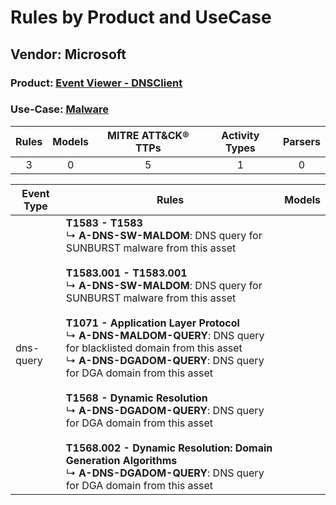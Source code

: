 Rules by Product and UseCase
============================
Vendor: Microsoft
-----------------
### Product: [Event Viewer - DNSClient](../ds_microsoft_event_viewer_-_dnsclient.md)
### Use-Case: [Malware](../../../../UseCases/uc_malware.md)

| Rules | Models | MITRE ATT&CK® TTPs | Activity Types | Parsers |
|:-----:|:------:|:------------------:|:--------------:|:-------:|
|   3   |   0    |         5          |       1        |    0    |

| Event Type | Rules    | Models |
| ---------- | ---- | ------ |
| dns-query  | <b>T1583 - T1583</b><br> ↳ <b>A-DNS-SW-MALDOM</b>: DNS query for SUNBURST malware from this asset<br><br><b>T1583.001 - T1583.001</b><br> ↳ <b>A-DNS-SW-MALDOM</b>: DNS query for SUNBURST malware from this asset<br><br><b>T1071 - Application Layer Protocol</b><br> ↳ <b>A-DNS-MALDOM-QUERY</b>: DNS query for blacklisted domain from this asset<br> ↳ <b>A-DNS-DGADOM-QUERY</b>: DNS query for DGA domain from this asset<br><br><b>T1568 - Dynamic Resolution</b><br> ↳ <b>A-DNS-DGADOM-QUERY</b>: DNS query for DGA domain from this asset<br><br><b>T1568.002 - Dynamic Resolution: Domain Generation Algorithms</b><br> ↳ <b>A-DNS-DGADOM-QUERY</b>: DNS query for DGA domain from this asset |        |